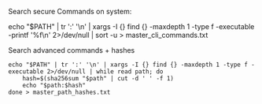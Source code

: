 Search secure Commands on system:

echo "$PATH" | tr ':' '\n' | xargs -I {} find {} -maxdepth 1 -type f -executable -printf '%f\n' 2>/dev/null | sort -u > master_cli_commands.txt


Search advanced commands + hashes 


```
echo "$PATH" | tr ':' '\n' | xargs -I {} find {} -maxdepth 1 -type f -executable 2>/dev/null | while read path; do 
    hash=$(sha256sum "$path" | cut -d ' ' -f 1)
    echo "$path:$hash"
done > master_path_hashes.txt
```
